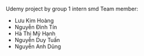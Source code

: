 Udemy project by group 1 intern smd
Team member:
- Lưu Kim Hoàng
- Nguyễn Đình Tín 
- Hà Thị Mỹ Hạnh
- Nguyễn Duy Tuấn
- Nguyễn Anh Dũng